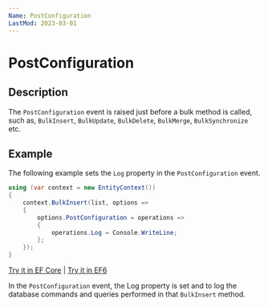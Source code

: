 ```yaml
---
Name: PostConfiguration
LastMod: 2023-03-01
---
```


# PostConfiguration

## Description

The `PostConfiguration` event is raised just before a bulk method is called, such as, `BulkInsert`, `BulkUpdate`, `BulkDelete`, `BulkMerge`, `BulkSynchronize` etc. 

## Example

The following example sets the `Log` property in the `PostConfiguration` event.
 
```csharp
using (var context = new EntityContext())
{
    context.BulkInsert(list, options =>
    {
        options.PostConfiguration = operations =>
        {
            operations.Log = Console.WriteLine;       
        };
    });
}
```

[Try it in EF Core](https://dotnetfiddle.net/5fPyFY) | [Try it in EF6](https://dotnetfiddle.net/8q6BdX)

In the `PostConfiguration` event, the Log property is set and to log the database commands and queries performed in that `BulkInsert` method.
